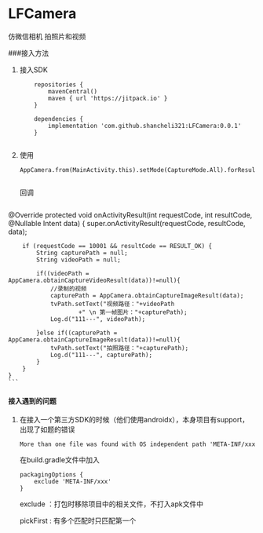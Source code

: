# LFCamera


仿微信相机 拍照片和视频

###接入方法

1. 接入SDK

	```
		repositories {
			mavenCentral()
			maven { url 'https://jitpack.io' }
		}
		
		dependencies {
	        implementation 'com.github.shancheli321:LFCamera:0.0.1'
		}
		
	```

2. 使用
	
	```
	AppCamera.from(MainActivity.this).setMode(CaptureMode.All).forResult(10001);
	
	
	```
	
	回调
	
	```
@Override
    protected void onActivityResult(int requestCode, int resultCode, @Nullable Intent data) {
        super.onActivityResult(requestCode, resultCode, data);

        if (requestCode == 10001 && resultCode == RESULT_OK) {
            String capturePath = null;
            String videoPath = null;

            if((videoPath = AppCamera.obtainCaptureVideoResult(data))!=null){
                //录制的视频
                capturePath = AppCamera.obtainCaptureImageResult(data);
                tvPath.setText("视频路径："+videoPath
                        +" \n 第一帧图片："+capturePath);
                Log.d("111---", videoPath);

            }else if((capturePath = AppCamera.obtainCaptureImageResult(data))!=null){
                tvPath.setText("拍照路径："+capturePath);
                Log.d("111---", capturePath);
            }
        }
    }
	```


#### 接入遇到的问题
1. 在接入一个第三方SDK的时候（他们使用androidx），本身项目有support，出现了如题的错误 

	```
	More than one file was found with OS independent path 'META-INF/xxx
	```

	在build.gradle文件中加入

	```
	packagingOptions {
		exclude 'META-INF/xxx'
	}
	```

	exclude ：打包时移除项目中的相关文件，不打入apk文件中

	pickFirst : 有多个匹配时只匹配第一个